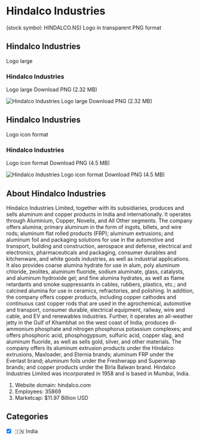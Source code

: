 # Hindalco Industries
 (stock symbol: HINDALCO.NS) Logo in transparent PNG format

## Hindalco Industries
 Logo large

### Hindalco Industries
 Logo large Download PNG (2.32 MB)

![Hindalco Industries
 Logo large Download PNG (2.32 MB)](/img/orig/HINDALCO.NS_BIG-74d05e6c.png)

## Hindalco Industries
 Logo icon format

### Hindalco Industries
 Logo icon format Download PNG (4.5 MB)

![Hindalco Industries
 Logo icon format Download PNG (4.5 MB)](/img/orig/HINDALCO.NS-8da89e6c.png)

## About Hindalco Industries


Hindalco Industries Limited, together with its subsidiaries, produces and sells aluminum and copper products in India and internationally. It operates through Aluminium, Copper, Novelis, and All Other segments. The company offers alumina; primary aluminum in the form of ingots, billets, and wire rods; aluminum flat rolled products (FRP); aluminum extrusions; and aluminum foil and packaging solutions for use in the automotive and transport, building and construction, aerospace and defense, electrical and electronics, pharmaceuticals and packaging, consumer durables and kitchenware, and white goods industries, as well as industrial applications. It also provides coarse alumina hydrate for use in alum, poly aluminum chloride, zeolites, aluminum fluoride, sodium aluminate, glass, catalysts, and aluminum hydroxide gel; and fine alumina hydrates, as well as flame retardants and smoke suppressants in cables, rubbers, plastics, etc.; and calcined alumina for use in ceramics, refractories, and polishing. In addition, the company offers copper products, including copper cathodes and continuous cast copper rods that are used in the agrochemical, automotive and transport, consumer durable, electrical equipment, railway, wire and cable, and EV and renewables industries. Further, it operates an all-weather jetty in the Gulf of Khambhat on the west coast of India; produces di-ammonium phosphate and nitrogen phosphorus potassium complexes; and offers phosphoric acid, phosphogypsum, sulfuric acid, copper slag, and aluminum fluoride, as well as sells gold, silver, and other materials. The company offers its aluminum extrusion products under the Hindalco extrusions, Maxloader, and Eternia brands; aluminum FRP under the Everlast brand; aluminum foils under the Freshwrapp and Superwrap brands; and copper products under the Birla Balwan brand. Hindalco Industries Limited was incorporated in 1958 and is based in Mumbai, India.

1. Website domain: hindalco.com
2. Employees: 35869
3. Marketcap: $11.97 Billion USD


## Categories
- [x] 🇮🇳 India
